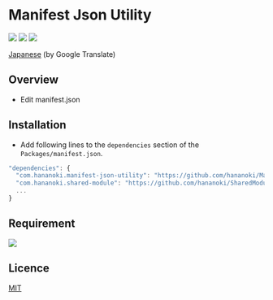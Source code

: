 # Manifest Json Utility

![](https://img.shields.io/badge/dynamic/json.svg?uri=https://raw.githubusercontent.com/hananoki/ManifestJsonUtility/master/package.json&label=&query=$.version&prefix=v)
![](https://img.shields.io/badge/unity-2018.3%20or%20later-3BAF75.svg)
![](https://img.shields.io/badge/license-MIT-informational.svg)

[Japanese](https://translate.google.com/translate?sl=en&tl=ja&u=https://github.com/hananoki/ManifestJsonUtility) (by Google Translate)

## Overview
- Edit manifest.json

## Installation
- Add following lines to the `dependencies` section of the `Packages/manifest.json`.
```js
"dependencies": {
  "com.hananoki.manifest-json-utility": "https://github.com/hananoki/ManifestJsonUtility.git",
  "com.hananoki.shared-module": "https://github.com/hananoki/SharedModule.git",
  ...
}
```

## Requirement
[![](https://img.shields.io/badge/SharedModule-v1.9.0%20or%20later-blue.svg)](https://github.com/hananoki/SharedModule)

## Licence
[MIT](https://github.com/hananoki/ManifestJsonUtility/blob/master/LICENSE.md)